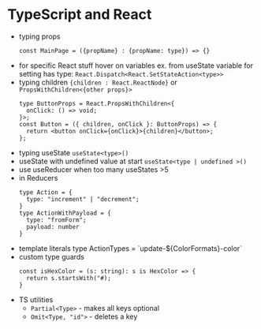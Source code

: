 # TypeScript and React

- typing props
  ```
  const MainPage = ({propName} : {propName: type}) => {}
  ```
- for specific React stuff hover on variables ex. from useState variable for setting has type: `React.Dispatch<React.SetStateAction<type>>`
- typing children `{children : React.ReactNode}` or `PropsWithChildren<{other props}>`
  ```
  type ButtonProps = React.PropsWithChildren<{
    onClick: () => void;
  }>;
  const Button = ({ children, onClick }: ButtonProps) => {
    return <button onClick={onClick}>{children}</button>;
  };
  ```
- typing useState `useState<type>()`
- useState with undefined value at start `useState<type | undefined >()`
- use useReducer when too many useStates >5
- in Reducers
  ```
  type Action = {
    type: "increment" | "decrement";
  }
  type ActionWithPayload = {
    type: "fromForm";
    payload: number
  }
  ```
- template literals type ActionTypes = \`update-${ColorFormats}-color\`
- custom type guards
  ```
  const isHexColor = (s: string): s is HexColor => {
    return s.startsWith("#);
  }
  ```
- TS utilities
  - `Partial<Type>` - makes all keys optional
  - `Omit<Type, "id">` - deletes a key
